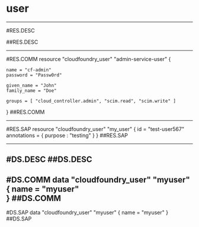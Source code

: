 # user


-----------------
#RES.DESC

##RES.DESC

------------------
#RES.COMM
resource "cloudfoundry_user" "admin-service-user" {

    name = "cf-admin"
    password = "Passw0rd"

    given_name = "John"
    family_name = "Doe"

    groups = [ "cloud_controller.admin", "scim.read", "scim.write" ]
}
##RES.COMM

--------------------
#RES.SAP
resource "cloudfoundry_user" "my_user" {
  id          = "test-user567"
  annotations = { purpose : "testing" }
}
##RES.SAP

---------------

#DS.DESC
##DS.DESC
----------------

#DS.COMM
data "cloudfoundry_user" "myuser" {
    name = "myuser"    
}
##DS.COMM
-----------------

#DS.SAP
data "cloudfoundry_user" "myuser" {
  name = "myuser"
}
##DS.SAP